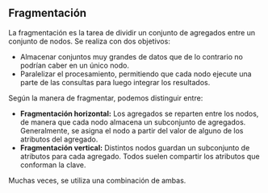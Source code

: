 ## Fragmentación

La fragmentación es la tarea de dividir un conjunto de agregados entre un conjunto de nodos. Se realiza con dos objetivos:

- Almacenar conjuntos muy grandes de datos que de lo contrario no podrían caber en un único nodo.
- Paralelizar el procesamiento, permitiendo que cada nodo ejecute una parte de las consultas para luego integrar los resultados.

Según la manera de fragmentar, podemos distinguir entre:

- **Fragmentación horizontal:** Los agregados se reparten entre los nodos, de manera que cada nodo almacena un subconjunto de agregados. Generalmente, se asigna el nodo a partir del valor de alguno de los atributos del agregado.
- **Fragmentación vertical:** Distintos nodos guardan un subconjunto de atributos para cada agregado. Todos suelen compartir los atributos que conforman la clave.

Muchas veces, se utiliza una combinación de ambas.